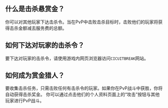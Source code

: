 ## 什么是击杀悬赏金？
你可以对其他玩家下达击杀令。当在PvP中击败击杀目标时，击败他们的玩家将获得击杀金额减去服务费的总额。

## 如何下达对玩家的击杀令？
要下达对玩家的击杀令，请使用游戏内网页浏览器访问`CICUITBREAK`网站。

## 如何成为赏金猎人？
要收集击杀任务，只需击败任何有击杀令的玩家。如果你在PvP战斗中获胜，你将自动获得击杀奖金。
你可以通过点击他们的个人资料页面上的“攻击”按钮与其他玩家进行PvP战斗。